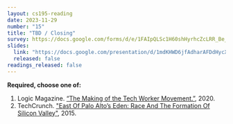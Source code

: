 ```yaml
---
layout: cs195-reading
date: 2023-11-29
number: "15"
title: "TBD / Closing"
survey: https://docs.google.com/forms/d/e/1FAIpQLSc1H60shHyrhcZcLRR_Be_xr5ldO4FYSq97O16fUcwmglEonA/viewform
slides:
  link: "https://docs.google.com/presentation/d/1mdKHWD6jfAdharAFDdHycX9duQsGyPBGTJANe_2XEok/edit"
  released: false
readings_released: false
---
```


**Required, choose one of:**
1. Logic Magazine. [“The Making of the Tech Worker Movement.”](https://logicmag.io/the-making-of-the-tech-worker-movement/full-text/), 2020. 
2. TechCrunch. ["East Of Palo Alto’s Eden: Race And The Formation Of Silicon Valley"](https://techcrunch.com/2015/01/10/east-of-palo-altos-eden/?guccounter=1), 2015.